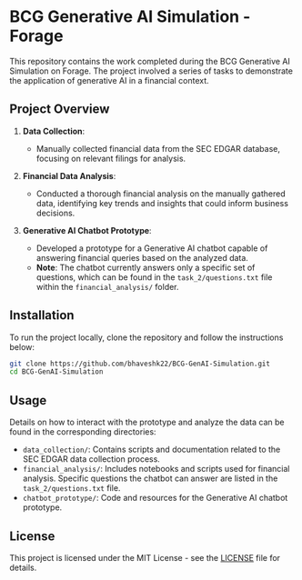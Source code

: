 
# BCG Generative AI Simulation - Forage

This repository contains the work completed during the BCG Generative AI Simulation on Forage. The project involved a series of tasks to demonstrate the application of generative AI in a financial context.

## Project Overview

1. **Data Collection**: 
   - Manually collected financial data from the SEC EDGAR database, focusing on relevant filings for analysis.

2. **Financial Data Analysis**: 
   - Conducted a thorough financial analysis on the manually gathered data, identifying key trends and insights that could inform business decisions.

3. **Generative AI Chatbot Prototype**: 
   - Developed a prototype for a Generative AI chatbot capable of answering financial queries based on the analyzed data. 
   - **Note**: The chatbot currently answers only a specific set of questions, which can be found in the `task_2/questions.txt` file within the `financial_analysis/` folder.

## Installation

To run the project locally, clone the repository and follow the instructions below:

```bash
git clone https://github.com/bhaveshk22/BCG-GenAI-Simulation.git
cd BCG-GenAI-Simulation
```

## Usage

Details on how to interact with the prototype and analyze the data can be found in the corresponding directories:

- `data_collection/`: Contains scripts and documentation related to the SEC EDGAR data collection process.
- `financial_analysis/`: Includes notebooks and scripts used for financial analysis. Specific questions the chatbot can answer are listed in the `task_2/questions.txt` file.
- `chatbot_prototype/`: Code and resources for the Generative AI chatbot prototype.

## License

This project is licensed under the MIT License - see the [LICENSE](LICENSE) file for details.
